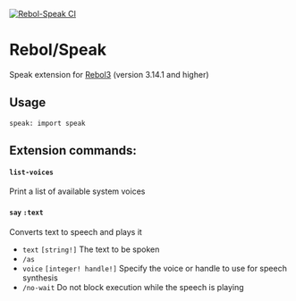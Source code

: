[![Rebol-Speak CI](https://github.com/Oldes/Rebol-C-Extension-Speak/actions/workflows/main.yml/badge.svg)](https://github.com/Oldes/Rebol-C-Extension-Speak/actions/workflows/main.yml)

# Rebol/Speak

Speak extension for [Rebol3](https://github.com/Oldes/Rebol3) (version 3.14.1 and higher)

## Usage
```rebol
speak: import speak

```

## Extension commands:


#### `list-voices`
Print a list of available system voices

#### `say` `:text`
Converts text to speech and plays it
* `text` `[string!]` The text to be spoken
* `/as`
* `voice` `[integer! handle!]` Specify the voice or handle to use for speech synthesis
* `/no-wait` Do not block execution while the speech is playing

